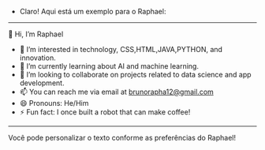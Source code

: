 - Claro! Aqui está um exemplo para o Raphael:

---

👋 Hi, I’m Raphael  
- 👀 I’m interested in technology, CSS,HTML,JAVA,PYTHON, and innovation.  
- 🌱 I’m currently learning about AI and machine learning.  
- 💞️ I’m looking to collaborate on projects related to data science and app development.  
- 📫 You can reach me via email at brunorapha12@gmail.com 
- 😄 Pronouns: He/Him  
- ⚡ Fun fact: I once built a robot that can make coffee!

---

Você pode personalizar o texto conforme as preferências do Raphael!

<!---
sorianoxx/sorianoxx is a ✨ special ✨ repository because its `README.md` (this file) appears on your GitHub profile.
You can click the Preview link to take a look at your changes.
--->
